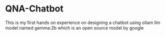 # QNA-Chatbot
This is my first hands on experience on designing a chatbot using ollam llm model named gemma:2b which is an open source model by google
